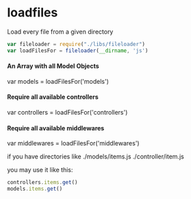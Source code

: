 loadfiles
=========

Load every file from a given directory

```javascript
var fileloader = require("./libs/fileloader")
var loadFilesFor = fileloader(__dirname, 'js')
```


#### An Array with all  Model Objects
var models = loadFilesFor('models')

#### Require all available controllers
var controllers = loadFilesFor('controllers')

#### Require all available middlewares
var middlewares = loadFilesFor('middlewares')

if you have directories like
./models/items.js
./controller/item.js

you may use it like this:
```javascript
controllers.items.get()
models.items.get()
```


